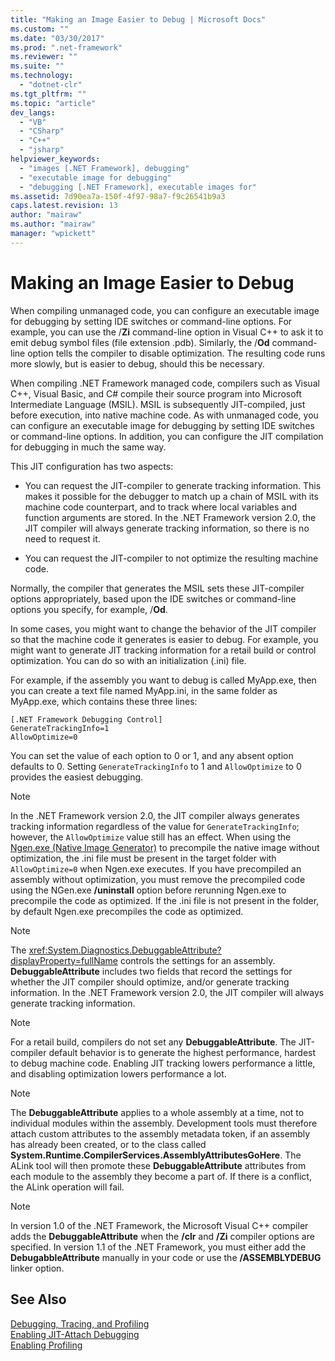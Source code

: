 ```yaml
---
title: "Making an Image Easier to Debug | Microsoft Docs"
ms.custom: ""
ms.date: "03/30/2017"
ms.prod: ".net-framework"
ms.reviewer: ""
ms.suite: ""
ms.technology: 
  - "dotnet-clr"
ms.tgt_pltfrm: ""
ms.topic: "article"
dev_langs: 
  - "VB"
  - "CSharp"
  - "C++"
  - "jsharp"
helpviewer_keywords: 
  - "images [.NET Framework], debugging"
  - "executable image for debugging"
  - "debugging [.NET Framework], executable images for"
ms.assetid: 7d90ea7a-150f-4f97-98a7-f9c26541b9a3
caps.latest.revision: 13
author: "mairaw"
ms.author: "mairaw"
manager: "wpickett"
---
```

# Making an Image Easier to Debug
When compiling unmanaged code, you can configure an executable image for debugging by setting IDE switches or command-line options. For example, you can use the /**Zi** command-line option in Visual C++ to ask it to emit debug symbol files (file extension .pdb). Similarly, the /**Od** command-line option tells the compiler to disable optimization. The resulting code runs more slowly, but is easier to debug, should this be necessary.  
  
 When compiling .NET Framework managed code, compilers such as Visual C++, Visual Basic, and C# compile their source program into Microsoft Intermediate Language (MSIL). MSIL is subsequently JIT-compiled, just before execution, into native machine code. As with unmanaged code, you can configure an executable image for debugging by setting IDE switches or command-line options. In addition, you can configure the JIT compilation for debugging in much the same way.  
  
 This JIT configuration has two aspects:  
  
-   You can request the JIT-compiler to generate tracking information. This makes it possible for the debugger to match up a chain of MSIL with its machine code counterpart, and to track where local variables and function arguments are stored.  In the .NET Framework version 2.0, the JIT compiler will always generate tracking information, so there is no need to request it.  
  
-   You can request the JIT-compiler to not optimize the resulting machine code.  
  
 Normally, the compiler that generates the MSIL sets these JIT-compiler options appropriately, based upon the IDE switches or command-line options you specify, for example, /**Od**.  
  
 In some cases, you might want to change the behavior of the JIT compiler so that the machine code it generates is easier to debug. For example, you might want to generate JIT tracking information for a retail build or control optimization. You can do so with an initialization (.ini) file.  
  
 For example, if the assembly you want to debug is called MyApp.exe, then you can create a text file named MyApp.ini, in the same folder as MyApp.exe, which contains these three lines:  
  
```  
[.NET Framework Debugging Control]  
GenerateTrackingInfo=1  
AllowOptimize=0  
```  
  
 You can set the value of each option to 0 or 1, and any absent option defaults to 0. Setting `GenerateTrackingInfo` to 1 and `AllowOptimize` to 0 provides the easiest debugging.  
  
> [!NOTE]
>  In the .NET Framework version 2.0, the JIT compiler always generates tracking information regardless of the value for `GenerateTrackingInfo`; however, the `AllowOptimize` value still has an effect. When using the [Ngen.exe (Native Image Generator)](../../../docs/framework/tools/ngen-exe-native-image-generator.md) to precompile the native image without optimization, the .ini file must be present in the target folder with `AllowOptimize=0` when Ngen.exe executes. If you have precompiled an assembly without optimization, you must remove the precompiled code using the NGen.exe **/uninstall** option before rerunning Ngen.exe to precompile the code as optimized. If the .ini file is not present in the folder, by default Ngen.exe precompiles the code as optimized.  
  
> [!NOTE]
>  The <xref:System.Diagnostics.DebuggableAttribute?displayProperty=fullName> controls the settings for an assembly. **DebuggableAttribute** includes two fields that record the settings for whether the JIT compiler should optimize, and/or generate tracking information. In the .NET Framework version 2.0, the JIT compiler will always generate tracking information.  
  
> [!NOTE]
>  For a retail build, compilers do not set any **DebuggableAttribute**. The JIT-compiler default behavior is to generate the highest performance, hardest to debug machine code. Enabling JIT tracking lowers performance a little, and disabling optimization lowers performance a lot.  
  
> [!NOTE]
>  The **DebuggableAttribute** applies to a whole assembly at a time, not to individual modules within the assembly. Development tools must therefore attach custom attributes to the assembly metadata token, if an assembly has already been created, or to the class called **System.Runtime.CompilerServices.AssemblyAttributesGoHere**. The ALink tool will then promote these **DebuggableAttribute** attributes from each module to the assembly they become a part of. If there is a conflict, the ALink operation will fail.  
  
> [!NOTE]
>  In version 1.0 of the .NET Framework, the Microsoft Visual C++ compiler adds the **DebuggableAttribute** when the **/clr** and **/Zi** compiler options are specified. In version 1.1 of the .NET Framework, you must either add the **DebugabbleAttribute** manually in your code or use the **/ASSEMBLYDEBUG** linker option.  
  
## See Also  
 [Debugging, Tracing, and Profiling](../../../docs/framework/debug-trace-profile/index.md)   
 [Enabling JIT-Attach Debugging](../../../docs/framework/debug-trace-profile/enabling-jit-attach-debugging.md)   
 [Enabling Profiling](http://msdn.microsoft.com/3b669676-f0e0-4ebf-8674-68986dd2020d)